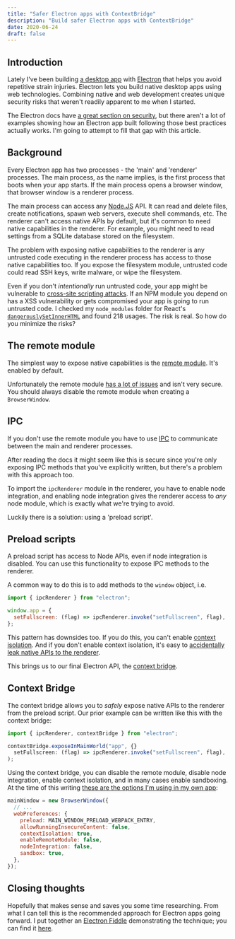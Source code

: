 ```yaml
---
title: "Safer Electron apps with ContextBridge"
description: "Build safer Electron apps with ContextBridge"
date: 2020-06-24
draft: false
---
```


## Introduction

Lately I've been building [a desktop app](https://github.com/matt-allan/expanse/) with [Electron](https://www.electronjs.org/) that helps you avoid repetitive strain injuries. Electron lets you build native desktop apps using web technologies. Combining native and web development creates unique security risks that weren't readily apparent to me when I started.

The Electron docs have [a great section on security](https://www.electronjs.org/docs/tutorial/security), but there aren't a lot of examples showing how an Electron app built following those best practices actually works. I'm going to attempt to fill that gap with this article.

## Background 

Every Electron app has two processes - the 'main' and 'renderer' processes. The main process, as the name implies, is the first process that boots when your app starts. If the main process opens a browser window, that browser window is a renderer process.

The main process can access any [Node.JS](https://nodejs.org/en/) API. It can read and delete files, create notifications, spawn web servers, execute shell commands, etc. The renderer can't access native APIs by default, but it's common to need native capabilities in the renderer. For example, you might need to read settings from a SQLite database stored on the filesystem.

The problem with exposing native capabilities to the renderer is any untrusted code executing in the renderer process has access to those native capabilities too. If you expose the filesystem module, untrusted code could read SSH keys, write malware, or wipe the filesystem.

Even if you don't _intentionally_ run untrusted code, your app might be vulnerable to [cross-site scripting attacks](https://owasp.org/www-community/attacks/xss/). If an NPM module you depend on has a XSS vulnerability or gets compromised your app is going to run untrusted code. I checked my `node_modules` folder for React's [`dangerouslySetInnerHTML`](https://reactjs.org/docs/dom-elements.html#dangerouslysetinnerhtml) and found 218 usages. The risk is real. So how do you minimize the risks?

## The remote module

The simplest way to expose native capabilities is the [remote module](https://www.electronjs.org/docs/api/remote). It's enabled by default.

Unfortunately the remote module [has a lot of issues](https://medium.com/@nornagon/electrons-remote-module-considered-harmful-70d69500f31) and isn't very secure. You should always disable the remote module when creating a `BrowserWindow`.

## IPC 

If you don't use the remote module you have to use [IPC](https://www.electronjs.org/docs/api/ipc-main) to communicate between the main and renderer processes.

After reading the docs it might seem like this is secure since you're only exposing IPC methods that you've explicitly written, but there's a problem with this approach too.

To import the `ipcRenderer` module in the renderer, you have to enable node integration, and enabling node integration gives the renderer access to *any* node module, which is exactly what we're trying to avoid.

Luckily there is a solution: using a 'preload script'.

## Preload scripts

A preload script has access to Node APIs, even if node integration is disabled. You can use this functionality to expose IPC methods to the renderer.

A common way to do this is to add methods to the `window` object, i.e.

```js
import { ipcRenderer } from "electron";

window.app = {
  setFullscreen: (flag) => ipcRenderer.invoke("setFullscreen", flag),
};
```

This pattern has downsides too. If you do this, you can't enable [context isolation](https://www.electronjs.org/docs/tutorial/context-isolation). And if you don't enable context isolation, it's easy to [accidentally leak native APIs to the renderer](https://blog.doyensec.com/2019/04/03/subverting-electron-apps-via-insecure-preload.html).

This brings us to our final Electron API, the [context bridge](https://www.electronjs.org/docs/tutorial/context-isolation).

## Context Bridge

The context bridge allows you to *safely* expose native APIs to the renderer from the preload script. Our prior example can be written like this with the context bridge:

```js
import { ipcRenderer, contextBridge } from "electron";

contextBridge.exposeInMainWorld("app", {}
  setFullscreen: (flag) => ipcRenderer.invoke("setFullscreen", flag),
);
```

Using the context bridge, you can disable the remote module, disable node integration, enable context isolation, and in many cases enable sandboxing. At the time of this writing [these are the options I'm using in my own app](https://github.com/matt-allan/expanse/blob/d96055c92d9f4cba7845d1d755e2f54a83423643/src/window.ts#L23):

```js
mainWindow = new BrowserWindow({
  // ...
  webPreferences: {
    preload: MAIN_WINDOW_PRELOAD_WEBPACK_ENTRY,
    allowRunningInsecureContent: false,
    contextIsolation: true,
    enableRemoteModule: false,
    nodeIntegration: false,
    sandbox: true,
  },
});
```

## Closing thoughts

Hopefully that makes sense and saves you some time researching. From what I can tell this is the recommended approach for Electron apps going forward. I put together an [Electron Fiddle](https://www.electronjs.org/fiddle) demonstrating the technique; you can find it [here](https://gist.github.com/matt-allan/f2ba61de30cfde2aa1f90d44177d68cf).
